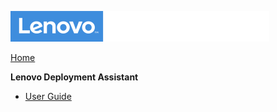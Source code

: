 ![Commercial Deployment Readiness Team](../img/cdrt.png)

[Home](/)

**Lenovo Deployment Assistant**

- [User Guide](lda/lda.md)

<!-- 
- [FAQ ](lda/lda-faq.md)
-->